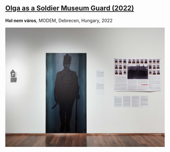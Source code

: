 ## [Olga as a Soldier Museum Guard (2022)](/c/projects/Olga-as-a-soldier-museum-guard_2022)
**Hol nem város**, MODEM, Debrecen, Hungary, 2022

<a href="/c/projects/Olga-as-a-soldier-museum-guard_2022">

![md.full](Olga-as-a-soldier-museum-guard_2022/katona_olga_02.jpg)

</a>